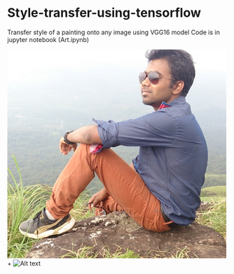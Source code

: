 # Style-transfer-using-tensorflow

Transfer style of a painting onto any image using VGG16 model
Code is in jupyter notebook (Art.ipynb)

![Alt text](input.jpg?raw=true "Input") + ![Alt text](Art.png?raw=true "Art")
